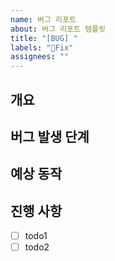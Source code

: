 ```yaml
---
name: 버그 리포트
about: 버그 리포트 템플릿
title: "[BUG] "
labels: "🐞Fix"
assignees: ""
---
```


## 개요

## 버그 발생 단계

## 예상 동작

## 진행 사항

- [ ] todo1
- [ ] todo2
